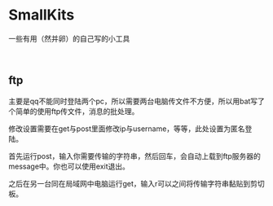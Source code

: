 # SmallKits

一些有用（然并卵）的自己写的小工具

<br>

## ftp


主要是qq不能同时登陆两个pc，所以需要两台电脑传文件不方便，所以用bat写了个简单的使用ftp传文件，消息的批处理。

修改设置需要在get与post里面修改ip与username，等等，此处设置为匿名登陆。

首先运行post，输入你需要传输的字符串，然后回车，会自动上载到ftp服务器的message中。你也可以使用exit退出。

之后在另一台同在局域网中电脑运行get，输入r可以之间将传输字符串黏贴到剪切板。
